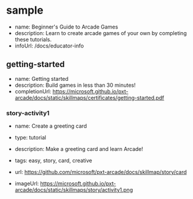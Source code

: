 # sample
* name: Beginner's Guide to Arcade Games
* description: Learn to create arcade games of your own by completing these tutorials.
* infoUrl: /docs/educator-info


## getting-started
* name: Getting started
* description:  Build games in less than 30 minutes!
* completionUrl: https://microsoft.github.io/pxt-arcade/docs/static/skillmaps/certificates/getting-started.pdf

### story-activity1

* name: Create a greeting card
* type: tutorial
* description: Make a greeting card and learn Arcade!
* tags: easy, story, card, creative

* url: https://github.com/microsoft/pxt-arcade/docs/skillmap/story/card 
* imageUrl: https://microsoft.github.io/pxt-arcade/docs/static/skillmaps/story/activity1.png

